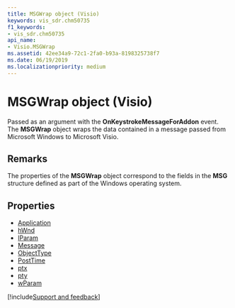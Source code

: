 ```yaml
---
title: MSGWrap object (Visio)
keywords: vis_sdr.chm50735
f1_keywords:
- vis_sdr.chm50735
api_name:
- Visio.MSGWrap
ms.assetid: 42ee34a9-72c1-2fa0-b93a-8198325738f7
ms.date: 06/19/2019
ms.localizationpriority: medium
---
```



# MSGWrap object (Visio)

Passed as an argument with the **OnKeystrokeMessageForAddon** event. The **MSGWrap** object wraps the data contained in a message passed from Microsoft Windows to Microsoft Visio.


## Remarks

The properties of the **MSGWrap** object correspond to the fields in the **MSG** structure defined as part of the Windows operating system.

## Properties

- [Application](Visio.MSGWrap.Application.md)
- [hWnd](Visio.MSGWrap.hwnd.md)
- [lParam](Visio.MSGWrap.lParam.md)
- [Message](Visio.MSGWrap.message.md)
- [ObjectType](Visio.MSGWrap.ObjectType.md)
- [PostTime](Visio.MSGWrap.posttime.md)
- [ptx](Visio.MSGWrap.ptx.md)
- [pty](Visio.MSGWrap.pty.md)
- [wParam](Visio.MSGWrap.wParam.md)


[!include[Support and feedback](~/includes/feedback-boilerplate.md)]